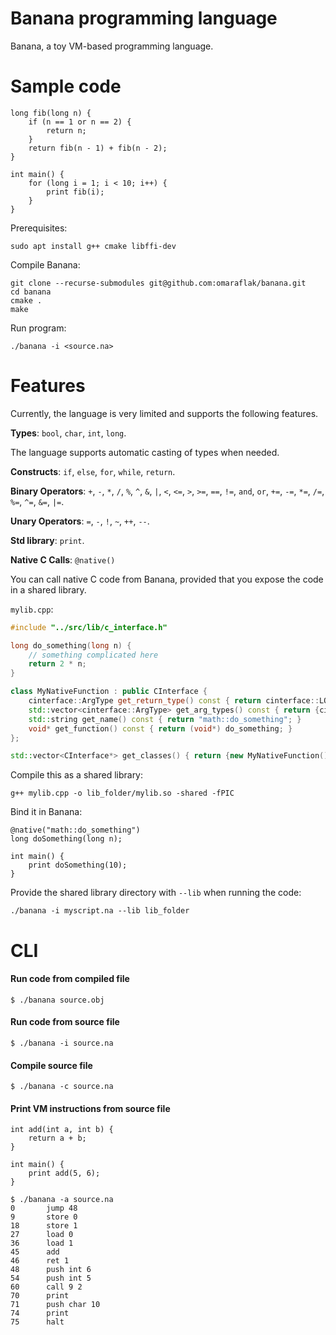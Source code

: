 # Banana programming language

Banana, a toy VM-based programming language.

# Sample code

```
long fib(long n) {
    if (n == 1 or n == 2) {
        return n;
    }
    return fib(n - 1) + fib(n - 2);
}

int main() {
    for (long i = 1; i < 10; i++) {
        print fib(i);
    }
}
```

Prerequisites:

```
sudo apt install g++ cmake libffi-dev
```

Compile Banana:

```
git clone --recurse-submodules git@github.com:omaraflak/banana.git
cd banana
cmake .
make
```

Run program:

```
./banana -i <source.na>
```

# Features

Currently, the language is very limited and supports the following features.

**Types**: `bool`, `char`, `int`, `long`.

The language supports automatic casting of types when needed.

**Constructs**: `if`, `else`, `for`, `while`, `return`.

**Binary Operators**: `+`, `-`, `*`, `/`, `%`, `^`, `&`, `|`, `<`, `<=`, `>`, `>=`, `==`, `!=`, `and`, `or`, `+=`, `-=`, `*=`, `/=`, `%=`, `^=`, `&=`, `|=`.

**Unary Operators**: `=`, `-`, `!`, `~`, `++`, `--`.

**Std library**: `print`.

**Native C Calls**: `@native()`

You can call native C code from Banana, provided that you expose the code in a shared library.

`mylib.cpp`:

```cpp
#include "../src/lib/c_interface.h"

long do_something(long n) {
    // something complicated here
    return 2 * n;
}

class MyNativeFunction : public CInterface {
    cinterface::ArgType get_return_type() const { return cinterface::LONG; }
    std::vector<cinterface::ArgType> get_arg_types() const { return {cinterface::LONG}; }
    std::string get_name() const { return "math::do_something"; }
    void* get_function() const { return (void*) do_something; }
};

std::vector<CInterface*> get_classes() { return {new MyNativeFunction()}; }
```

Compile this as a shared library:

```
g++ mylib.cpp -o lib_folder/mylib.so -shared -fPIC
```

Bind it in Banana:

```
@native("math::do_something")
long doSomething(long n);

int main() {
    print doSomething(10);
}
```

Provide the shared library directory with `--lib` when running the code:

```
./banana -i myscript.na --lib lib_folder
```

# CLI

#### Run code from compiled file

```
$ ./banana source.obj
```

#### Run code from source file

```
$ ./banana -i source.na
```

#### Compile source file

```
$ ./banana -c source.na
```

#### Print VM instructions from source file

```
int add(int a, int b) {
    return a + b;
}

int main() {
    print add(5, 6);
}
```

```
$ ./banana -a source.na
0       jump 48
9       store 0
18      store 1
27      load 0
36      load 1
45      add
46      ret 1
48      push int 6
54      push int 5
60      call 9 2
70      print
71      push char 10
74      print
75      halt
```
